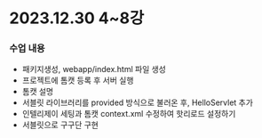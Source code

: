 # 2023.12.30 4~8강

### 수업 내용
- 패키지생성, webapp/index.html 파일 생성
- 프로젝트에 톰캣 등록 후 서버 실행
- 톰캣 설명
- 서블릿 라이브러리를 provided 방식으로 불러온 후, HelloServlet 추가
- 인텔리제이 세팅과 톰캣 context.xml 수정하여 핫리로드 설정하기
- 서블릿으로 구구단 구현 



